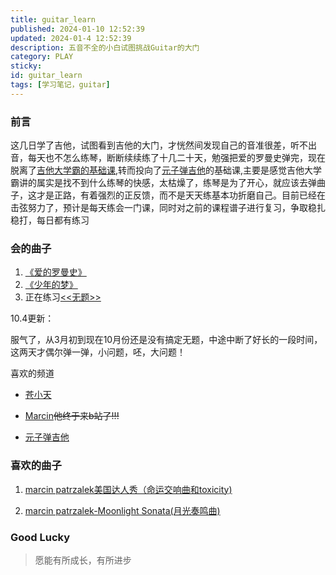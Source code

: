 ```yaml
---
title: guitar_learn
published: 2024-01-10 12:52:39
updated: 2024-01-4 12:52:39
description: 五音不全的小白试图挑战Guitar的大门
category: PLAY
sticky:
id: guitar_learn
tags: [学习笔记，guitar]
---
```


### 前言

这几日学了吉他，试图看到吉他的大门，才恍然间发现自己的音准很差，听不出音，每天也不怎么练琴，断断续续练了十几二十天，勉强把爱的罗曼史弹完，现在脱离了[吉他大学霸的基础课](https://space.bilibili.com/87918598/channel/collectiondetail?sid=185860),转而投向了[元子弹吉他](https://space.bilibili.com/326251291/channel/collectiondetail?sid=434227&ctype=0)的基础课,主要是感觉吉他大学霸讲的属实是找不到什么练琴的快感，太枯燥了，练琴是为了开心，就应该去弹曲子，这才是正路，有着强烈的正反馈，而不是天天练基本功折磨自己。目前已经在击弦努力了，预计是每天练会一门课，同时对之前的课程谱子进行复习，争取稳扎稳打，每日都有练习

### 会的曲子

1. [《爱的罗曼史》](https://www.bilibili.com/video/BV1Vb411c7x5/)
2. [《少年的梦》](https://www.bilibili.com/video/BV1x4411U7n7/)
3. 正在练习[<<无题>>](https://www.bilibili.com/video/av50052102/)

10.4更新：

服气了，从3月初到现在10月份还是没有搞定无题，中途中断了好长的一段时间，这两天才偶尔弹一弹，小问题，呸，大问题！

喜欢的频道

- [苍小天](https://space.bilibili.com/28239752/video)

- [Marcin](https://space.bilibili.com/3546593768770315/video)~~他终于来b站了!!!~~
- [元子弹吉他](https://space.bilibili.com/326251291/video)

### 喜欢的曲子

1. [marcin patrzalek美国达人秀（命运交响曲和toxicity)](https://www.bilibili.com/video/BV1Yt411w73S?p=31&vd_source=48b7f9b11252cb5ee80182ee9f3745e2)

2. [marcin patrzalek-Moonlight Sonata(月光奏鸣曲)](https://www.bilibili.com/video/BV1Yt411w73S?p=33&vd_source=48b7f9b11252cb5ee80182ee9f3745e2)

### Good Lucky

> 愿能有所成长，有所进步
